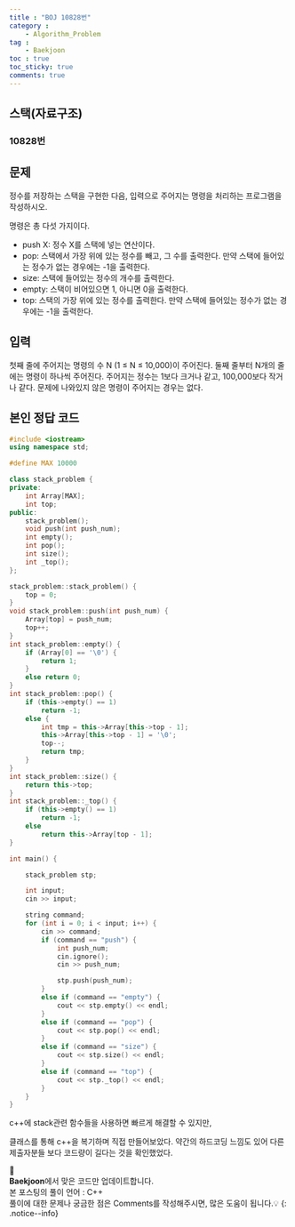 ```yaml
---
title : "BOJ 10828번"
category :
    - Algorithm_Problem
tag :
    - Baekjoon
toc : true
toc_sticky: true
comments: true
---
```


## 스택(자료구조)
### 10828번  

문제  
---  
정수를 저장하는 스택을 구현한 다음, 입력으로 주어지는 명령을 처리하는 프로그램을 작성하시오.    

명령은 총 다섯 가지이다.    

- push X: 정수 X를 스택에 넣는 연산이다.  
- pop: 스택에서 가장 위에 있는 정수를 빼고, 그 수를 출력한다. 만약 스택에 들어있는 정수가 없는 경우에는 -1을 출력한다.  
- size: 스택에 들어있는 정수의 개수를 출력한다.  
- empty: 스택이 비어있으면 1, 아니면 0을 출력한다.  
- top: 스택의 가장 위에 있는 정수를 출력한다. 만약 스택에 들어있는 정수가 없는 경우에는 -1을 출력한다.  

입력  
---  
첫째 줄에 주어지는 명령의 수 N (1 ≤ N ≤ 10,000)이 주어진다. 둘째 줄부터 N개의 줄에는 명령이 하나씩 주어진다. 주어지는 정수는 1보다 크거나 같고, 100,000보다 작거나 같다. 문제에 나와있지 않은 명령이 주어지는 경우는 없다.

본인 정답 코드  
---  
```c++
#include <iostream>
using namespace std;

#define MAX 10000

class stack_problem {
private:
    int Array[MAX];
    int top;
public:
    stack_problem();
    void push(int push_num);
    int empty();
    int pop();
    int size();
    int _top();
};

stack_problem::stack_problem() {
    top = 0;
}
void stack_problem::push(int push_num) {
    Array[top] = push_num;
    top++;
}
int stack_problem::empty() {
    if (Array[0] == '\0') {
        return 1;
    }
    else return 0;
}
int stack_problem::pop() {
    if (this->empty() == 1)
        return -1;
    else {
        int tmp = this->Array[this->top - 1];
        this->Array[this->top - 1] = '\0';
        top--;
        return tmp;
    }
}
int stack_problem::size() {
    return this->top;
}
int stack_problem::_top() {
    if (this->empty() == 1)
        return -1;
    else
        return this->Array[top - 1];
}

int main() {

    stack_problem stp;

    int input;
    cin >> input;

    string command;
    for (int i = 0; i < input; i++) {
        cin >> command;
        if (command == "push") {
            int push_num;
            cin.ignore();
            cin >> push_num;

            stp.push(push_num);
        }
        else if (command == "empty") {
            cout << stp.empty() << endl;
        }
        else if (command == "pop") {
            cout << stp.pop() << endl;
        }
        else if (command == "size") {
            cout << stp.size() << endl;
        }
        else if (command == "top") {
            cout << stp._top() << endl;
        }
    }
}
```  

c++에 stack관련 함수들을 사용하면 빠르게 해결할 수 있지만,  

클래스를 통해 c++을 복기하며 직접 만들어보았다. 약간의 하드코딩 느낌도 있어 다른 제출자분들 보다 코드량이 길다는 것을 확인했었다.  

📣<br>
**Baekjoon**에서 맞은 코드만 업데이트합니다.<br>
본 포스팅의 풀이 언어 : C++  
풀이에 대한 문제나 궁금한 점은 Comments를 작성해주시면, 많은 도움이 됩니다.💡
{: .notice--info}
